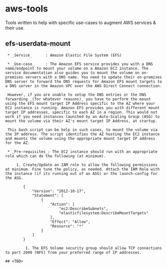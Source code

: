 # aws-tools
Tools written to help with specific use-cases to augment AWS services & their use.

## efs-userdata-mount
     * _Service_      : Amazon Elastic File System (EFS)

     * _Use-case_     : The Amazon EFS service provides you with a DNS name/endpoint to mount your volume on a Amazon EC2 instance. The service documentation also guides you to mount the volume on on-premises servers with a DNS name. You need to update their on-premises DNS server to forward the DNS requests for Amazon EFS mount targets to a DNS server in the Amazon VPC over the AWS Direct Connect connection.

     However, if you are unable to setup the DNS entries or the DNS forwarding _(for whatever reasons)_ you have to perform the mount using the EFS mount target IP Address specific to the AZ where your EC2 instance is running. Amazon EFS provides you with different mount target IP addresses, specific to each AZ in a region. This would not work if you need instances launched by an Auto-Scaling Group (ASG) to mount the volume via their AZ's mount target IP Address, at startup.

     This bash script can be help in such cases, to mount the volume via the IP address. The script identifies the AZ hosting the EC2 instance and mounts the volume using the appropriate mount target IP address for the AZ.

     * _Pre-requisites_: The EC2 instance should run with an appropriate role which can do the following (at minimum).

         1. Create/Update an IAM role to allow the following permissions at minimum. Fine tune the policy, as needed. Attach the IAM Role with the instance (if its running out of an ASG) or the launch-config for the ASG.
```
		{
		    "Version": "2012-10-17",
		    "Statement": [
		        {
		            "Action": [
		                "ec2:DescribeSubnets",
		                "elasticfilesystem:DescribeMountTargets"
		            ],
		            "Effect": "Allow",
		            "Resource": "*"
		        }
		    ]
		}

         1. The EFS Volume security group should allow TCP connections to port 2049 (NFS) from your preferred range of IP addresses.

## <TBD>